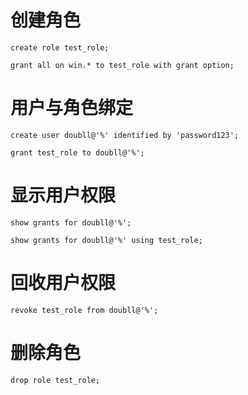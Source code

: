 # 创建角色

```mysql
create role test_role;

grant all on win.* to test_role with grant option;
```

# 用户与角色绑定

```mysql
create user doubll@'%' identified by 'password123';

grant test_role to doubll@'%';
```

# 显示用户权限

```mysql
show grants for doubll@'%';

show grants for doubll@'%' using test_role;
```

# 回收用户权限

```mysql
revoke test_role from doubll@'%';
```

# 删除角色

```mysql
drop role test_role;
```
